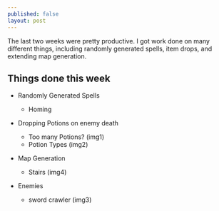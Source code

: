 ```yaml
---
published: false
layout: post
---
```


 
The last two weeks were pretty productive. I got work done on many different things, including randomly generated spells, item drops, and extending map generation.
 
<!--excerpt-->
 
## Things done this week
- Randomly Generated Spells
    - Homing
 
- Dropping Potions on enemy death
    - Too many Potions? (img1)
    - Potion Types (img2)
    
- Map Generation
    - Stairs (img4)
    
- Enemies
	- sword crawler (img3)